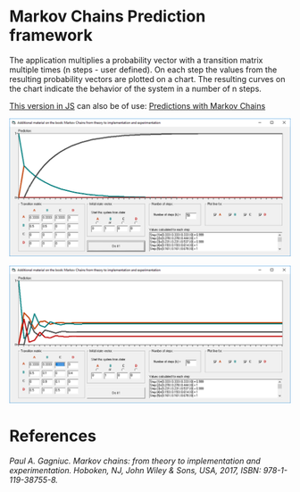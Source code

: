 # Markov Chains Prediction framework

The application multiplies a probability vector with a transition matrix multiple times (n steps - user defined). On each step the values from the resulting probability vectors are plotted on a chart. The resulting curves on the chart indicate the behavior of the system in a number of n steps.

[This version in JS](https://gagniuc.github.io/Predictions-with-Markov-Chains/) can also be of use: [Predictions with Markov Chains](https://github.com/Gagniuc/Predictions-with-Markov-Chains)


![screenshot](https://github.com/Gagniuc/Markov-Chains-Prediction-framework/blob/main/Markov%20Chains%20-%20Prediction%20framework.PNG)

![screenshot](https://github.com/Gagniuc/Markov-Chains-Prediction-framework/blob/main/Markov%20Chains%20-%20Prediction%20framework%20(new%20setup).png)

# References
<i>Paul A. Gagniuc. Markov chains: from theory to implementation and experimentation. Hoboken, NJ,  John Wiley & Sons, USA, 2017, ISBN: 978-1-119-38755-8.</i>

